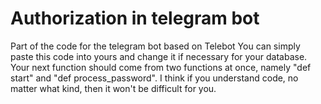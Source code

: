 # Authorization in telegram bot
Part of the code for the telegram bot based on Telebot
You can simply paste this code into yours and change it if necessary for your database. Your next function should come from two functions at once, namely "def start" and "def process_password". 
I think if you understand code, no matter what kind, then it won't be difficult for you.
